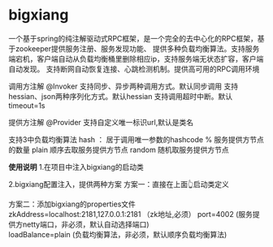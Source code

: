 # bigxiang
一个基于spring的纯注解驱动式RPC框架，是一个完全的去中心化的RPC框架，基于zookeeper提供服务注册、服务发现功能、
提供多种负载均衡算法。支持服务端宕机，客户端自动从负载均衡桶里删除相应ip，支持服务端无状态扩容，客户端自动发现。
支持断网自动恢复连接、心跳检测机制。提供高可用的RPC调用环境

调用方注解
@Invoker
支持同步、异步两种调用方式。默认同步调用
支持hessian、json两种序列化方式。默认hessian
支持调用超时中断。默认timeout=1s


提供方注解
@Provider
支持自定义唯一标识url,默认是类名


支持3中负载均衡算法
hash ： 居于调用唯一参数的hashcode % 服务提供方节点的数量 
plain   顺序去取服务提供方节点
random  随机取服务提供方节点


**使用说明**
1.在项目中注入bigxiang的启动类
<bean class="com.bigxiang.start.BigxiangBoot"/>

2.bigxiang配置注入，提供两种方案
方案一：直接在上面👆启动类定义
<bean class="com.bigxiang.start.BigxiangBoot">
     <property name="zkAddress" value="localhost:2181,127.0.0.1:2181"/>
     <property name="serverPort" value="4002"/>
     <property name="loadBalance" value="plain"/>
</bean>
  
方案二：添加bigxiang的properties文件
zkAddress=localhost:2181,127.0.0.1:2181  （zk地址,必须） 
port=4002                                 (服务提供方netty端口，非必须，默认自动选择端口)         
loadBalance=plain                         (负载均衡算法，非必须，默认顺序负载均衡算法)       



